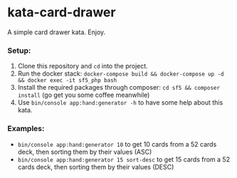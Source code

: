 # kata-card-drawer

A simple card drawer kata. Enjoy.

### Setup:

1. Clone this repository and `cd` into the project.
2. Run the docker stack: `docker-compose build && docker-compose up -d && docker exec -it sf5_php bash`
3. Install the required packages through composer: `cd sf5 && composer install` (go get you some coffee meanwhile)
4. Use `bin/console app:hand:generator -h` to have some help about this kata.

### Examples:

- `bin/console app:hand:generator 10` to get 10 cards from a 52 cards deck, then sorting them by their values (ASC)
- `bin/console app:hand:generator 15 sort-desc` to get 15 cards from a 52 cards deck, then sorting them by their values (DESC)
